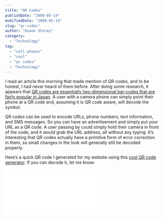 ```yaml
---
title: "QR Codes"
publishDate: "2008-05-14"
modifiedDate: "2008-05-14"
slug: "qr-codes"
author: "Duane Storey"
category:
  - "Technology"
tag:
  - "cell phones"
  - "cool"
  - "qr codes"
  - "Technology"
---
```


I read an article this morning that made mention of QR codes, and to be honest, I had never heard of them before. After doing some research, it appears that [QR codes are essentially two-dimensional bar-codes that are fairly popular in Japan](http://en.wikipedia.org/wiki/QR_Code). A user with a camera phone can simply point their phone at a QR code and, assuming it is QR code aware, will decode the symbol.

QR codes can be used to encode URLs, phone numbers, text information, and SMS messages. So you can have an advertisement and simply put your URL as a QR code. A user passing by could simply hold their camera in front of the code, and it would grab the URL address, all without any typing. It’s interesting that QR codes actually have a primitive form of error correction in them, so small changes in the look will generally still be decoded properly.

Here’s a quick QR code I generated for my website using this [cool QR code generator](http://qrcode.kaywa.com/). If you can decode it, let me know:

![qrcode](_images/qr-codes-1.php)